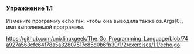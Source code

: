### Упражнение 1.1

Измените программу echo так, чтобы она выводила также os.Args[0], 
имя выполняемой программы.


https://github.com/unixlinuxgeek/The_Go_Programming_Language/blob/74a927a563cfc64f78a5a32807517c85d0b6fb30/1/2/exercises/1.1/echo.go